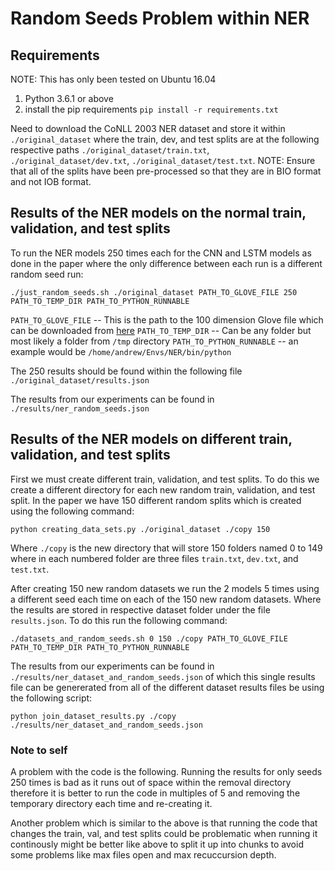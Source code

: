 # Random Seeds Problem within NER
## Requirements
NOTE: This has only been tested on Ubuntu 16.04

1. Python 3.6.1 or above
2. install the pip requirements `pip install -r requirements.txt`

Need to download the CoNLL 2003 NER dataset and store it within `./original_dataset` where the train, dev, and test splits are at the following respective paths `./original_dataset/train.txt`, `./original_dataset/dev.txt`, `./original_dataset/test.txt`. NOTE: Ensure that all of the splits have been pre-processed so that they are in BIO format and not IOB format.

## Results of the NER models on the normal train, validation, and test splits
To run the NER models 250 times each for the CNN and LSTM models as done in the paper where the only difference between each run is a different random seed run:

`./just_random_seeds.sh ./original_dataset PATH_TO_GLOVE_FILE 250 PATH_TO_TEMP_DIR PATH_TO_PYTHON_RUNNABLE`

`PATH_TO_GLOVE_FILE` -- This is the path to the 100 dimension Glove file which can be downloaded from [here](http://nlp.stanford.edu/data/glove.6B.zip)
`PATH_TO_TEMP_DIR` -- Can be any folder but most likely a folder from `/tmp` directory
`PATH_TO_PYTHON_RUNNABLE` -- an example would be `/home/andrew/Envs/NER/bin/python`

The 250 results should be found within the following file `./original_dataset/results.json`

The results from our experiments can be found in `./results/ner_random_seeds.json`

## Results of the NER models on different train, validation, and test splits
First we must create different train, validation, and test splits. To do this we create a different directory for each new random train, validation, and test split. In the paper we have 150 different random splits which is created using the following command:

`python creating_data_sets.py ./original_dataset ./copy 150`

Where `./copy` is the new directory that will store 150 folders named 0 to 149 where in each numbered folder are three files `train.txt`, `dev.txt`, and `test.txt`.

After creating 150 new random datasets we run the 2 models 5 times using a different seed each time on each of the 150 new random datasets. Where the results are stored in respective dataset folder under the file `results.json`. To do this run the following command:

`./datasets_and_random_seeds.sh 0 150 ./copy PATH_TO_GLOVE_FILE PATH_TO_TEMP_DIR PATH_TO_PYTHON_RUNNABLE`

The results from our experiments can be found in `./results/ner_dataset_and_random_seeds.json` of which this single results file can be genererated from all of the different dataset results files be using the following script:

`python join_dataset_results.py ./copy ./results/ner_dataset_and_random_seeds.json`

### Note to self
A problem with the code is the following. Running the results for only seeds 250 times is bad as it runs out of space within the removal directory therefore it is better to run the code in multiples of 5 and removing the temporary directory each time and re-creating it.

Another problem which is similar to the above is that running the code that changes the train, val, and test splits could be problematic when running it continously might be better like above to split it up into chunks to avoid some problems like max files open and max recuccursion depth.

